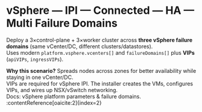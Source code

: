 # vSphere — IPI — Connected — HA — Multi Failure Domains

Deploy a 3×control-plane + 3×worker cluster across **three vSphere failure domains** (same vCenter/DC, different clusters/datastores).  
Uses modern `platform.vsphere.vcenters[]` and `failureDomains[]` plus **VIPs** (`apiVIPs`, `ingressVIPs`).

**Why this scenario?** Spreads nodes across zones for better availability while staying in one vCenter/DC.  
VIPs are required for vSphere IPI. The installer creates the VMs, configures VIPs, and wires up NSX/vSwitch networking.  
Docs: vSphere platform parameters & failure domains. :contentReference[oaicite:2]{index=2}
